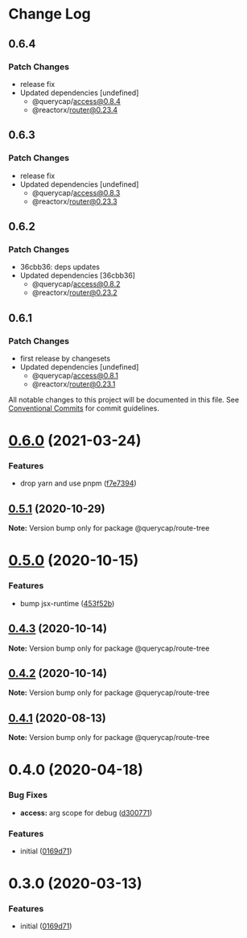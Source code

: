 # Change Log

## 0.6.4

### Patch Changes

- release fix
- Updated dependencies [undefined]
  - @querycap/access@0.8.4
  - @reactorx/router@0.23.4

## 0.6.3

### Patch Changes

- release fix
- Updated dependencies [undefined]
  - @querycap/access@0.8.3
  - @reactorx/router@0.23.3

## 0.6.2

### Patch Changes

- 36cbb36: deps updates
- Updated dependencies [36cbb36]
  - @querycap/access@0.8.2
  - @reactorx/router@0.23.2

## 0.6.1

### Patch Changes

- first release by changesets
- Updated dependencies [undefined]
  - @querycap/access@0.8.1
  - @reactorx/router@0.23.1

All notable changes to this project will be documented in this file.
See [Conventional Commits](https://conventionalcommits.org) for commit guidelines.

# [0.6.0](https://github.com/querycap/webappkit/compare/@querycap/route-tree@0.5.1...@querycap/route-tree@0.6.0) (2021-03-24)

### Features

- drop yarn and use pnpm ([f7e7394](https://github.com/querycap/webappkit/commit/f7e7394e1531ffb96ecb3e393e8131451f3e1d9f))

## [0.5.1](https://github.com/querycap/webappkit/compare/@querycap/route-tree@0.5.0...@querycap/route-tree@0.5.1) (2020-10-29)

**Note:** Version bump only for package @querycap/route-tree

# [0.5.0](https://github.com/querycap/webappkit/compare/@querycap/route-tree@0.4.3...@querycap/route-tree@0.5.0) (2020-10-15)

### Features

- bump jsx-runtime ([453f52b](https://github.com/querycap/webappkit/commit/453f52b4a7b0e0f987de76da08c9bbb4d39802f8))

## [0.4.3](https://github.com/querycap/webappkit/compare/@querycap/route-tree@0.4.2...@querycap/route-tree@0.4.3) (2020-10-14)

**Note:** Version bump only for package @querycap/route-tree

## [0.4.2](https://github.com/querycap/webappkit/compare/@querycap/route-tree@0.4.1...@querycap/route-tree@0.4.2) (2020-10-14)

**Note:** Version bump only for package @querycap/route-tree

## [0.4.1](https://github.com/querycap/webappkit/compare/@querycap/route-tree@0.4.0...@querycap/route-tree@0.4.1) (2020-08-13)

**Note:** Version bump only for package @querycap/route-tree

# 0.4.0 (2020-04-18)

### Bug Fixes

- **access:** arg scope for debug ([d300771](https://github.com/querycap/webappkit/commit/d300771092b34600d01b76a11e8f07e72111bc12))

### Features

- initial ([0169d71](https://github.com/querycap/webappkit/commit/0169d7105336e71af8f7b32544ae49e29706b189))

# 0.3.0 (2020-03-13)

### Features

- initial ([0169d71](https://github.com/querycap/webappkit/commit/0169d7105336e71af8f7b32544ae49e29706b189))
